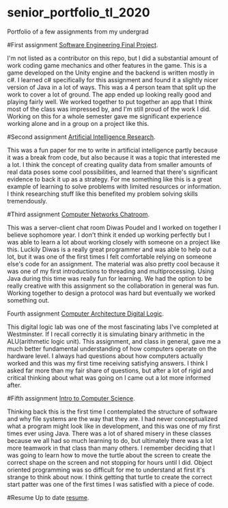 # senior_portfolio_tl_2020
Portfolio of a few assignments from my undergrad

#First assignment [Software Engineering Final Project](https://github.com/GitGudDesu/Final-Release).

I'm not listed as a contributor on this repo, but I did a substantial amount of work coding game mechanics and other features in the game.  This is a game developed on the Unity engine and the backend is written mostly in c#.  I learned c# specifically for this assignment and found it a slightly nicer version of Java in a lot of ways.  This was a 4 person team that split up the work to cover a lot of ground.  The app ended up looking really good and playing fairly well.  We worked together to put together an app that I think most of the class was impressed by, and I'm still proud of the work I did.  Working on this for a whole semester gave me significant experience working alone and in a group on a project like this.


#Second assignment [Artificial Intelligence Research](https://github.com/t-liv057/tl_data_simulation_cmpt_301).

This was a fun paper for me to write in artificial intelligence partly because it was a break from code, but also because it was a topic that interested me a lot.  I think the concept of creating quality data from smaller amounts of real data poses some cool possibilities, and learned that there's significant evidence to back it up as a strategy.  For me something like this is a great example of learning to solve problems with limited resources or information.  I think researching stuff like this benefited my problem solving skills tremendously.

#Third assignment [Computer Networks Chatroom](https://github.com/t-liv057/chat_room_cmpt_352).

This was a server-client chat room Diwas Poudel and I worked on together I believe sophomore year.  I don't think it ended up working perfectly but I was able to learn a lot about working closely with someone on a project like this.  Luckily Diwas is a really great programmer and was able to help out a lot, but it was one of the first times I felt comfortable relying on someone else's code for an assignment.  The material was also pretty cool because it was one of my first introductions to threading and multiprocessing.  Using Java during this time was really fun for learning.  We had the option to be really creative with this assignment so the collaboration in general was fun.  Working together to design a protocol was hard but eventually we worked something out.

Fourth assignment [Computer Architecture Digital Logic](https://github.com/t-liv057/digital_logic_cpmt_328).

This digital logic lab was one of the most fascinating labs I've completed at Westminster.  If I recall correctly it is simulating binary arithmetic in the ALU(arithmetic logic unit).  This assignment, and class in general, gave me a much better fundamental understanding of how computers operate on the hardware level.  I always had questions about how computers actually worked and this was my first time receiving satisfying answers.  I think I asked far more than my fair share of questions, but after a lot of rigid and critical thinking about what was going on I came out a lot more informed after.

#Fifth assignment [Intro to Computer Science](https://github.com/t-liv057/turtles_lab_cmpt_201).

Thinking back this is the first time I contemplated the structure of software and why file systems are the way that they are.  I had never conceptualized what a program might look like in development, and this was one of my first times ever using Java.  There was a lot of shared misery in these classes because we all had so much learning to do, but ultimately there was a lot more teamwork in that class than many others.  I remember deciding that I was going to learn how to move the turtle about the screen to create the correct shape on the screen and not stopping for hours until I did.  Object oriented programming was so difficult for me to understand at first it's strange to think about now.  I think getting that turtle to create the correct start patter was one of the first times I was satisfied with a piece of code. 

#Resume
Up to date [resume](https://docs.google.com/document/d/1wz6c62Eno_ECbQw1TZeaMRc_ayqPNk8JdW4xEwT7lCQ/edit?usp=sharing).




